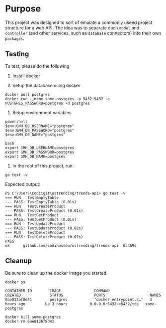 # Purpose

This project was designed to sort of emulate a commonly useed
project structure for a web API. The idea was to separate each
`model` and `controller` (and other services, such as `database` connectors)
into their own `packages`.

## Testing

To test, please do the following

1. Install docker

1. Setup the database using docker

```
docker pull postgres
docker run --name some-postgres -p 5432:5432 -e POSTGRES_PASSWORD=postgres -d postgres
```

1. Setup environment variables

```
powershell
$env:GMH_DB_USERNAME="postgres"
$env:GMH_DB_PASSWORD="postgres"
$env:GMH_DB_NAME="postgres"

bash
export GMH_DB_USERNAME=postgres
export GMH_DB_PASSWORD=postgres
export GMH_DB_NAME=postgres
```

1. In the root of this project, run:

```
go test -v
```

Expected output:

```
PS C:\Users\Codi\git\ustrending/trends-api> go test -v
=== RUN   TestEmptyTable
--- PASS: TestEmptyTable (0.01s)  
=== RUN   TestCreateProduct     
--- PASS: TestCreateProduct (0.01s)
=== RUN   TestGetProduct
--- PASS: TestGetProduct (0.01s)
=== RUN   TestUpdateProduct
--- PASS: TestUpdateProduct (0.02s)
=== RUN   TestDeleteProduct
--- PASS: TestDeleteProduct (0.02s)
PASS
ok      github.com/codihuston/ustrending/trends-api  0.459s
```

## Cleanup

Be sure to clean up the docker image you started.

```
docker ps

CONTAINER ID        IMAGE               COMMAND                  CREATED             STATUS              PORTS                    NAMES
0ae813bf8d41        postgres            "docker-entrypoint.s…"   3 hours ago         Up 3 hours          0.0.0.0:5432->5432/tcp   some-postgres

docker kill some-postgres
docker rm 0ae813bf8d41
```